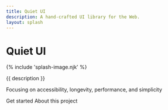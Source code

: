 ```yaml
---
title: Quiet UI
description: A hand-crafted UI library for the Web.
layout: splash
---
```


<div class="splash">
<h1 class="visually-hidden">Quiet UI</h1>

{% include 'splash-image.njk' %}

<p class="subtitle">{{ description }}</p>

<p>
 Focusing on accessibility, longevity, performance, and simplicity
</p>

<div class="splash-actions">

<quiet-button href="/docs/" variant="primary" size="xl" pill>
Get started
</quiet-button>

<quiet-button href="/about" variant="text" size="xl" pill>
About this project
</quiet-button>

</div>
</div>
